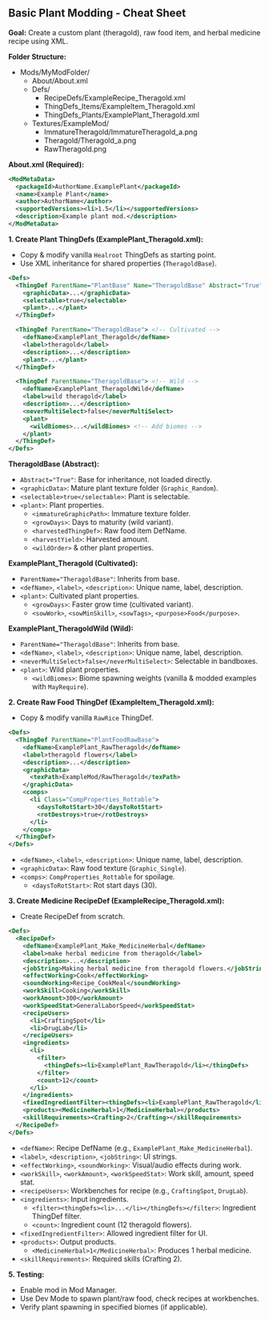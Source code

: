 ## Basic Plant Modding - Cheat Sheet

**Goal:** Create a custom plant (theragold), raw food item, and herbal medicine recipe using XML.

**Folder Structure:**

- Mods/MyModFolder/
    - About/About.xml
    - Defs/
        - RecipeDefs/ExampleRecipe_Theragold.xml
        - ThingDefs_Items/ExampleItem_Theragold.xml
        - ThingDefs_Plants/ExamplePlant_Theragold.xml
    - Textures/ExampleMod/
        - ImmatureTheragold/ImmatureTheragold_a.png
        - Theragold/Theragold_a.png
        - RawTheragold.png

**About.xml (Required):**

```xml
<ModMetaData>
  <packageId>AuthorName.ExamplePlant</packageId>
  <name>Example Plant</name>
  <author>AuthorName</author>
  <supportedVersions><li>1.5</li></supportedVersions>
  <description>Example plant mod.</description>
</ModMetaData>
```

**1. Create Plant ThingDefs (ExamplePlant_Theragold.xml):**

- Copy & modify vanilla `Healroot` ThingDefs as starting point.
- Use XML inheritance for shared properties (`TheragoldBase`).

```xml
<Defs>
  <ThingDef ParentName="PlantBase" Name="TheragoldBase" Abstract="True">
    <graphicData>...</graphicData>
    <selectable>true</selectable>
    <plant>...</plant>
  </ThingDef>

  <ThingDef ParentName="TheragoldBase"> <!-- Cultivated -->
    <defName>ExamplePlant_Theragold</defName>
    <label>theragold</label>
    <description>...</description>
    <plant>...</plant>
  </ThingDef>

  <ThingDef ParentName="TheragoldBase"> <!-- Wild -->
    <defName>ExamplePlant_TheragoldWild</defName>
    <label>wild theragold</label>
    <description>...</description>
    <neverMultiSelect>false</neverMultiSelect>
    <plant>
      <wildBiomes>...</wildBiomes> <!-- Add biomes -->
    </plant>
  </ThingDef>
</Defs>
```

**TheragoldBase (Abstract):**
- `Abstract="True"`: Base for inheritance, not loaded directly.
- `<graphicData>`: Mature plant texture folder (`Graphic_Random`).
- `<selectable>true</selectable>`: Plant is selectable.
- `<plant>`: Plant properties.
    - `<immatureGraphicPath>`: Immature texture folder.
    - `<growDays>`: Days to maturity (wild variant).
    - `<harvestedThingDef>`: Raw food item DefName.
    - `<harvestYield>`: Harvested amount.
    - `<wildOrder>` & other plant properties.

**ExamplePlant_Theragold (Cultivated):**
- `ParentName="TheragoldBase"`: Inherits from base.
- `<defName>`, `<label>`, `<description>`: Unique name, label, description.
- `<plant>`: Cultivated plant properties.
    - `<growDays>`: Faster grow time (cultivated variant).
    - `<sowWork>`, `<sowMinSkill>`, `<sowTags>`, `<purpose>Food</purpose>`.

**ExamplePlant_TheragoldWild (Wild):**
- `ParentName="TheragoldBase"`: Inherits from base.
- `<defName>`, `<label>`, `<description>`: Unique name, label, description.
- `<neverMultiSelect>false</neverMultiSelect>`: Selectable in bandboxes.
- `<plant>`: Wild plant properties.
    - `<wildBiomes>`: Biome spawning weights (vanilla & modded examples with `MayRequire`).

**2. Create Raw Food ThingDef (ExampleItem_Theragold.xml):**

- Copy & modify vanilla `RawRice` ThingDef.

```xml
<Defs>
  <ThingDef ParentName="PlantFoodRawBase">
    <defName>ExamplePlant_RawTheragold</defName>
    <label>theragold flowers</label>
    <description>...</description>
    <graphicData>
      <texPath>ExampleMod/RawTheragold</texPath>
    </graphicData>
    <comps>
      <li Class="CompProperties_Rottable">
        <daysToRotStart>30</daysToRotStart>
        <rotDestroys>true</rotDestroys>
      </li>
    </comps>
  </ThingDef>
</Defs>
```

- `<defName>`, `<label>`, `<description>`: Unique name, label, description.
- `<graphicData>`: Raw food texture (`Graphic_Single`).
- `<comps>`: `CompProperties_Rottable` for spoilage.
    - `<daysToRotStart>`: Rot start days (30).

**3. Create Medicine RecipeDef (ExampleRecipe_Theragold.xml):**

- Create RecipeDef from scratch.

```xml
<Defs>
  <RecipeDef>
    <defName>ExamplePlant_Make_MedicineHerbal</defName>
    <label>make herbal medicine from theragold</label>
    <description>...</description>
    <jobString>Making herbal medicine from theragold flowers.</jobString>
    <effectWorking>Cook</effectWorking>
    <soundWorking>Recipe_CookMeal</soundWorking>
    <workSkill>Cooking</workSkill>
    <workAmount>300</workAmount>
    <workSpeedStat>GeneralLaborSpeed</workSpeedStat>
    <recipeUsers>
      <li>CraftingSpot</li>
      <li>DrugLab</li>
    </recipeUsers>
    <ingredients>
      <li>
        <filter>
          <thingDefs><li>ExamplePlant_RawTheragold</li></thingDefs>
        </filter>
        <count>12</count>
      </li>
    </ingredients>
    <fixedIngredientFilter><thingDefs><li>ExamplePlant_RawTheragold</li></thingDefs></fixedIngredientFilter>
    <products><MedicineHerbal>1</MedicineHerbal></products>
    <skillRequirements><Crafting>2</Crafting></skillRequirements>
  </RecipeDef>
</Defs>
```

- `<defName>`: Recipe DefName (e.g., `ExamplePlant_Make_MedicineHerbal`).
- `<label>`, `<description>`, `<jobString>`: UI strings.
- `<effectWorking>`, `<soundWorking>`: Visual/audio effects during work.
- `<workSkill>`, `<workAmount>`, `<workSpeedStat>`: Work skill, amount, speed stat.
- `<recipeUsers>`: Workbenches for recipe (e.g., `CraftingSpot`, `DrugLab`).
- `<ingredients>`: Input ingredients.
    - `<filter><thingDefs><li>...</li></thingDefs></filter>`: Ingredient ThingDef filter.
    - `<count>`: Ingredient count (12 theragold flowers).
- `<fixedIngredientFilter>`: Allowed ingredient filter for UI.
- `<products>`: Output products.
    - `<MedicineHerbal>1</MedicineHerbal>`: Produces 1 herbal medicine.
- `<skillRequirements>`: Required skills (Crafting 2).

**5. Testing:**

- Enable mod in Mod Manager.
- Use Dev Mode to spawn plant/raw food, check recipes at workbenches.
- Verify plant spawning in specified biomes (if applicable).

